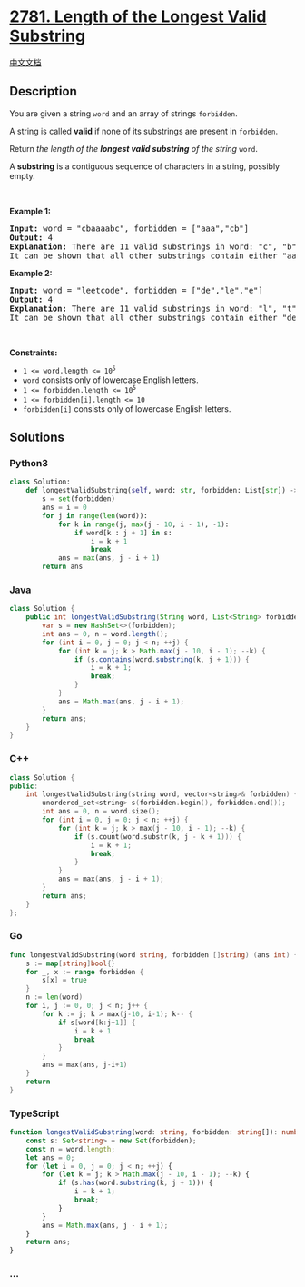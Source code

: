 # [2781. Length of the Longest Valid Substring](https://leetcode.com/problems/length-of-the-longest-valid-substring)

[中文文档](/solution/2700-2799/2781.Length%20of%20the%20Longest%20Valid%20Substring/README.md)

## Description

<p>You are given a string <code>word</code> and an array of strings <code>forbidden</code>.</p>

<p>A string is called <strong>valid</strong> if none of its substrings are present in <code>forbidden</code>.</p>

<p>Return <em>the length of the <strong>longest valid substring</strong> of the string </em><code>word</code>.</p>

<p>A <strong>substring</strong> is a contiguous sequence of characters in a string, possibly empty.</p>

<p>&nbsp;</p>
<p><strong class="example">Example 1:</strong></p>

<pre>
<strong>Input:</strong> word = &quot;cbaaaabc&quot;, forbidden = [&quot;aaa&quot;,&quot;cb&quot;]
<strong>Output:</strong> 4
<strong>Explanation:</strong> There are 11 valid substrings in word: &quot;c&quot;, &quot;b&quot;, &quot;a&quot;, &quot;ba&quot;, &quot;aa&quot;, &quot;bc&quot;, &quot;baa&quot;, &quot;aab&quot;, &quot;ab&quot;, &quot;abc&quot; and &quot;aabc&quot;. The length of the longest valid substring is 4. 
It can be shown that all other substrings contain either &quot;aaa&quot; or &quot;cb&quot; as a substring. </pre>

<p><strong class="example">Example 2:</strong></p>

<pre>
<strong>Input:</strong> word = &quot;leetcode&quot;, forbidden = [&quot;de&quot;,&quot;le&quot;,&quot;e&quot;]
<strong>Output:</strong> 4
<strong>Explanation:</strong> There are 11 valid substrings in word: &quot;l&quot;, &quot;t&quot;, &quot;c&quot;, &quot;o&quot;, &quot;d&quot;, &quot;tc&quot;, &quot;co&quot;, &quot;od&quot;, &quot;tco&quot;, &quot;cod&quot;, and &quot;tcod&quot;. The length of the longest valid substring is 4.
It can be shown that all other substrings contain either &quot;de&quot;, &quot;le&quot;, or &quot;e&quot; as a substring. 
</pre>

<p>&nbsp;</p>
<p><strong>Constraints:</strong></p>

<ul>
	<li><code>1 &lt;= word.length &lt;= 10<sup>5</sup></code></li>
	<li><code>word</code> consists only of lowercase English letters.</li>
	<li><code>1 &lt;= forbidden.length &lt;= 10<sup>5</sup></code></li>
	<li><code>1 &lt;= forbidden[i].length &lt;= 10</code></li>
	<li><code>forbidden[i]</code> consists only of lowercase English letters.</li>
</ul>

## Solutions

<!-- tabs:start -->

### **Python3**

```python
class Solution:
    def longestValidSubstring(self, word: str, forbidden: List[str]) -> int:
        s = set(forbidden)
        ans = i = 0
        for j in range(len(word)):
            for k in range(j, max(j - 10, i - 1), -1):
                if word[k : j + 1] in s:
                    i = k + 1
                    break
            ans = max(ans, j - i + 1)
        return ans
```

### **Java**

```java
class Solution {
    public int longestValidSubstring(String word, List<String> forbidden) {
        var s = new HashSet<>(forbidden);
        int ans = 0, n = word.length();
        for (int i = 0, j = 0; j < n; ++j) {
            for (int k = j; k > Math.max(j - 10, i - 1); --k) {
                if (s.contains(word.substring(k, j + 1))) {
                    i = k + 1;
                    break;
                }
            }
            ans = Math.max(ans, j - i + 1);
        }
        return ans;
    }
}
```

### **C++**

```cpp
class Solution {
public:
    int longestValidSubstring(string word, vector<string>& forbidden) {
        unordered_set<string> s(forbidden.begin(), forbidden.end());
        int ans = 0, n = word.size();
        for (int i = 0, j = 0; j < n; ++j) {
            for (int k = j; k > max(j - 10, i - 1); --k) {
                if (s.count(word.substr(k, j - k + 1))) {
                    i = k + 1;
                    break;
                }
            }
            ans = max(ans, j - i + 1);
        }
        return ans;
    }
};
```

### **Go**

```go
func longestValidSubstring(word string, forbidden []string) (ans int) {
	s := map[string]bool{}
	for _, x := range forbidden {
		s[x] = true
	}
	n := len(word)
	for i, j := 0, 0; j < n; j++ {
		for k := j; k > max(j-10, i-1); k-- {
			if s[word[k:j+1]] {
				i = k + 1
				break
			}
		}
		ans = max(ans, j-i+1)
	}
	return
}
```

### **TypeScript**

```ts
function longestValidSubstring(word: string, forbidden: string[]): number {
    const s: Set<string> = new Set(forbidden);
    const n = word.length;
    let ans = 0;
    for (let i = 0, j = 0; j < n; ++j) {
        for (let k = j; k > Math.max(j - 10, i - 1); --k) {
            if (s.has(word.substring(k, j + 1))) {
                i = k + 1;
                break;
            }
        }
        ans = Math.max(ans, j - i + 1);
    }
    return ans;
}
```

### **...**

```

```

<!-- tabs:end -->
